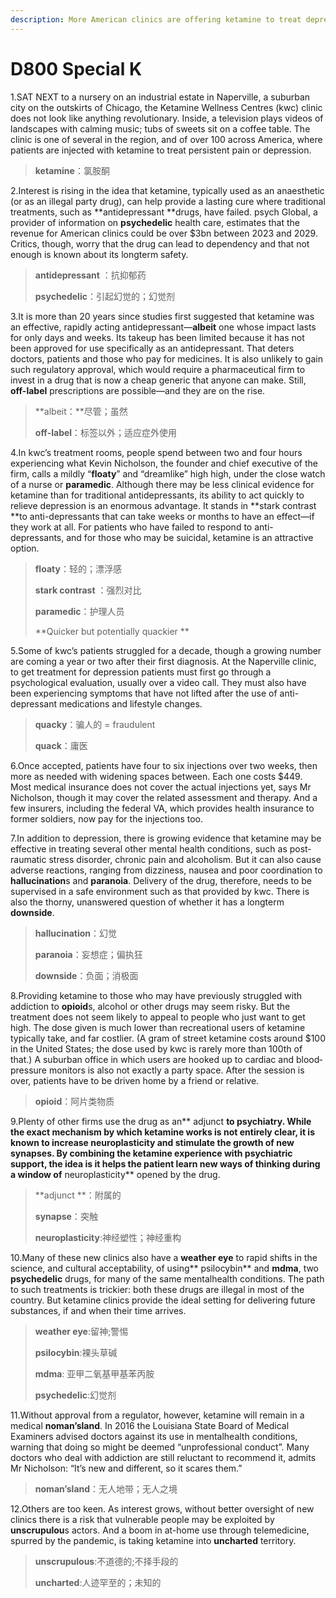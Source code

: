 ```yaml
---
description: More American clinics are offering ketamine to treat depression. Is this good?
---
```


# D800 Special K
1.SAT NEXT to a nursery on an industrial estate in Naperville, a suburban city on the outskirts of Chicago, the Ketamine Wellness Centres (kwc) clinic does not look like anything revolutionary. Inside, a television plays videos of landscapes with calming music; tubs of sweets sit on a coffee table. The clinic is one of several in the region, and of over 100 across America, where patients are injected with ketamine to treat persistent pain or depression.

> **ketamine**：氯胺酮
 > 

2.Interest is rising in the idea that ketamine, typically used as an anaesthetic (or as an illegal party drug), can help provide a lasting cure where traditional treatments, such as **antidepressant **drugs, have failed. psych Global, a provider of information on **psychedelic** health care, estimates that the revenue for American clinics could be over $3bn between 2023 and 2029. Critics, though, worry that the drug can lead to dependency and that not enough is known about its long­term safety.

> **antidepressant** ：抗抑郁药
 > 
> **psychedelic**：引起幻觉的；幻觉剂
 > 

3.It is more than 20 years since studies first suggested that ketamine was an effective, rapidly acting antidepressant—**albeit** one whose impact lasts for only days and weeks. Its take­up has been limited because it has not been approved for use specifically as an antidepressant. That deters doctors, patients and those who pay for medicines. It is also unlikely to gain such regulatory approval, which would require a pharmaceutical firm to invest in a drug that is now a cheap generic that anyone can make. Still, **off-­label** prescriptions are possible—and they are on the rise.

> **albeit：**尽管；虽然
 > 
> **off-­label**：标签以外；适应症外使用
 > 

4.In kwc’s treatment rooms, people spend between two and four hours experiencing what Kevin Nicholson, the founder and chief executive of the firm, calls a mildly  “**floaty**” and “dreamlike” high high, under the close watch of a nurse or **paramedic**. Although there may be less clinical evidence for ketamine than for traditional antidepressants, its ability to act quickly to relieve depression is an enormous advantage. It stands in **stark contrast **to anti-depressants that can take weeks or months to have an effect—if they work at all. For patients who have failed to respond to anti-depressants, and for those who may be suicidal, ketamine is an attractive option.

> **floaty**：轻的；漂浮感
 > 
> **stark contrast** ：强烈对比
 > 
> **paramedic**：护理人员
 > 
> **Quicker but potentially quackier  **
 > 

5.Some of kwc’s patients struggled for a decade, though a growing number are coming a year or two after their first diagnosis. At the Naperville clinic, to get treatment for depression patients must first go through a psychological evaluation, usually over a video call. They must also have been experiencing symptoms that have not lifted after the use of anti-depressant medications and lifestyle changes.

> **quacky**：骗人的 = fraudulent
 > 
> **quack**：庸医
 > 

6.Once accepted, patients have four to six injections over two weeks, then more as needed with widening spaces between. Each one costs $449. Most medical insurance does not cover the actual injections yet, says Mr Nicholson, though it may cover the related assessment and therapy. And a few insurers, including the federal  VA, which provides health insurance to former soldiers, now pay for the injections too.

7.In addition to depression, there is growing evidence that ketamine may be effective in treating several other mental health conditions, such as post­raumatic stress disorder, chronic pain and alcoholism. But it can also cause adverse reactions, ranging from dizziness, nausea and poor coordination to **hallucination**s and **paranoia**. Delivery of the drug, therefore, needs to be supervised in a safe environment such as that provided by kwc. There is also the thorny, unanswered question of whether it has a long­term **downside**.

> **hallucination**：幻觉
 > 
> **paranoia**：妄想症；偏执狂
 > 
> **downside**：负面；消极面
 > 

8.Providing ketamine to those who may have previously struggled with addiction to **opioid**s, alcohol or other drugs may seem risky. But the treatment does not seem likely to appeal to people who just want to get high. The dose given is much lower than recreational users of ketamine typically take, and far costlier. (A gram of street ketamine costs around $100 in the United States; the dose used by kwc is rarely more than 100th of that.) A suburban of­fice in which users are hooked up to cardiac and blood­pressure monitors is also not exactly a party space. After the session is over, patients have to be driven home by a friend or relative.

> **opioid**：阿片类物质
 > 

9.Plenty of other firms use the drug as an** adjunct **to psychiatry. While the exact mechanism by which ketamine works is not entirely clear, it is known to increase neuroplasticity and stimulate the growth of new **synapse**s. By combining the ketamine experience with psychiatric support, the idea is it helps the patient learn new ways of thinking during a window of** neuroplasticity** opened by the drug.

> **adjunct **：附属的
 > 
> **synapse**：突触
 > 
> **neuroplasticity**:神经塑性；神经重构
 > 

10.Many of these new clinics also have a **weather eye** to rapid shifts in the science, and cultural acceptability, of using** psilocybin** and **mdma**, two **psychedelic** drugs, for many of the same mental­health conditions. The path to such treatments is trickier: both these drugs are illegal in most of the country. But ketamine clinics provide the ideal setting for delivering future substances, if and when their time arrives.

> **weather eye**:留神;警惕
 > 
> **psilocybin**:裸头草碱
 > 
> **mdma**: 亚甲二氧基甲基苯丙胺
 > 
> **psychedelic**:幻觉剂
 > 

11.Without approval from a regulator, however, ketamine will remain in a medical **no­man’s­land**. In 2016 the Louisiana State Board of Medical Examiners advised doctors against its use in mental­health conditions, warning that doing so might be deemed “unprofessional conduct”. Many doctors who deal with addiction are still reluctant to recommend it, admits Mr Nicholson: “It’s new and different, so it scares them.”

> **no­man’s­land**：无人地带；无人之境
 > 

12.Others are too keen. As interest grows, without better oversight of new clinics there is a risk that vulnerable people may be exploited by **unscrupulou**s actors. And a boom in at­-home use through telemedicine, spurred by the pandemic, is taking ketamine into **uncharted** territory.

> **unscrupulous**:不道德的;不择手段的
 > 
> **uncharted**:人迹罕至的；未知的
 > 

